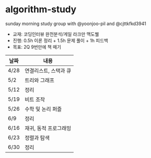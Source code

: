 # algorithm-study
sunday morning study group with @yoonjoo-pil and @cjttkfkd3941

- 교재: 코딩인터뷰 완전분석/게일 라크만 맥도웰
- 진행: 0.5h 이론 정리 + 1.5h 문제 풀이 + 1h 피드백
- 목표: 2Q 9번만에 책 떼기


| 날짜 | 내용 |
| --- | --- |
| 4/28 | 연결리스트, 스택과 큐 |
| 5/2 | 트리와 그래프 |
| 5/12 | 정리 |
| 5/19 | 비트 조작 |
| 5/26 | 수학 및 논리 퍼즐 |
| 6/9 | 정리 |
| 6/16 | 재귀, 동적 프로그래밍 |
| 6/23 | 정렬과 탐색 |
| 6/30 | 정리 |
